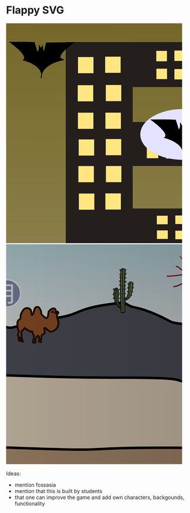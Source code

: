 Flappy SVG
==========

![](pictures/1.png)
![](pictures/2.png)

Ideas:
- mention fossasia
- mention that this is built by students
- that one can improve the game and add own characters, backgounds, functionality
